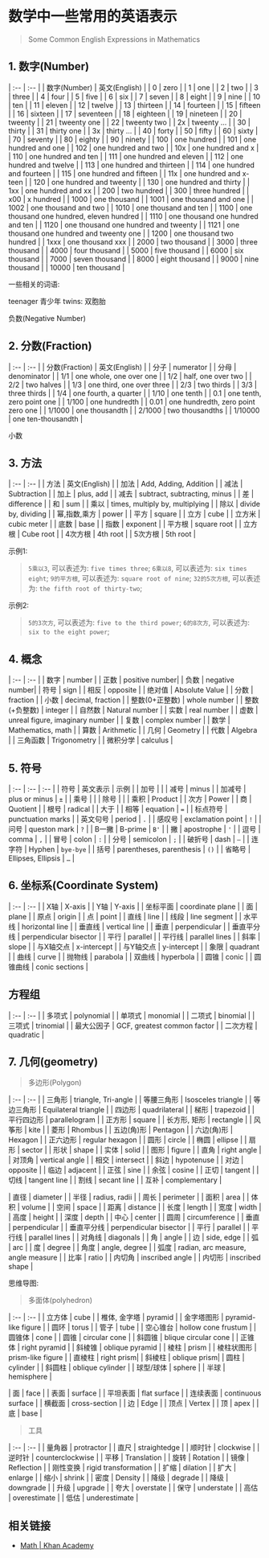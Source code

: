 # 数学中一些常用的英语表示

> Some Common English Expressions in Mathematics



## 1. 数字(Number)


| :--          | :--           |
| 数字(Number)  | 英文(English) |
| 0            | zero |
| 1            | one |
| 2            | two |
| 3            | three |
| 4            | four |
| 5            | five |
| 6            | six |
| 7            | seven |
| 8            | eight |
| 9            | nine |
| 10           | ten |
| 11           | eleven |
| 12           | twelve |
| 13           | thirteen |
| 14           | fourteen |
| 15           | fifteen |
| 16           | sixteen |
| 17           | seventeen |
| 18           | eighteen |
| 19           | nineteen |
| 20           | tweenty |
| 21           | tweenty one |
| 22           | tweenty two |
| 2x           | tweenty ... |
| 30           | thirty |
| 31           | thirty one |
| 3x           | thirty ... |
| 40           | forty |
| 50           | fifty |
| 60           | sixty |
| 70           | seventy |
| 80           | eighty |
| 90           | ninety |
| 100          | one hundred |
| 101          | one hundred and one |
| 102          | one hundred and two |
| 10x          | one hundred and x |
| 110          | one hundred and ten |
| 111          | one hundred and eleven |
| 112          | one hundred and twelve |
| 113          | one hundred and thirteen |
| 114          | one hundred and fourteen |
| 115          | one hundred and fifteen |
| 11x          | one hundred and x-teen |
| 120          | one hundred and tweenty |
| 130          | one hundred and thirty |
| 1xx          | one hundred and xx |
| 200          | two hundred |
| 300          | three hundred |
| x00          | x hundred  |
| 1000         | one thousand |
| 1001         | one thousand and one |
| 1002         | one thousand and two |
| 1010         | one thousand and ten |
| 1100         | one thousand one hundred, eleven hundred |
| 1110         | one thousand one hundred and ten |
| 1120         | one thousand one hundred and tweenty |
| 1121         | one thousand one hundred and tweenty one |
| 1200         | one thousand two hundred |
| 1xxx         | one thousand xxx |
| 2000         | two thousand |
| 3000         | three thousand |
| 4000         | four thousand |
| 5000         | five thousand |
| 6000         | six thousand |
| 7000         | seven thousand |
| 8000         | eight thousand |
| 9000         | nine thousand |
| 10000        | ten thousand |


一些相关的词语:

teenager  青少年
twins: 双胞胎


负数(Negative Number)





## 2. 分数(Fraction)



| :--          | :--           |
| 分数(Fraction)  | 英文(English) |
| 分子            | numerator   |
| 分母            | denominator |
| 1/1            | one whole, one over one |
| 1/2            | half, one over two |
| 2/2            | two halves |
| 1/3            | one third, one over three |
| 2/3            | two thirds |
| 3/3            | three thirds |
| 1/4            | one fourth, a quarter |
| 1/10           | one tenth |
| 0.1           | one tenth, zero point one |
| 1/100          | one hundredth |
| 0.01           | one hundredth, zero point zero one |
| 1/1000         | one thousandth |
| 2/1000         | two thousandths |
| 1/10000        | one ten-thousandth |


小数


## 3. 方法


| :--  | :--           |
| 方法  | 英文(English) |
| 加法  | Add, Adding, Addition |
| 减法  | Subtraction |
| 加上  | plus, add |
| 减去  | subtract, subtracting, minus |
| 差   | difference  |
| 和   | sum |
| 乘以  | times, multiply by, multiplying |
| 除以  | divide by, dividing |
| 幂,指数,乘方  | power |
| 平方  | square |
| 立方  | cube |
| 立方米  | cubic meter |
| 底数  | base |
| 指数  | exponent |
| 平方根 | square root |
| 立方根 | Cube root |
| 4次方根 | 4th root |
| 5次方根 | 5th root |


示例1: 

> `5乘以3`, 可以表述为: `five times three`;
> `6乘以8`, 可以表述为: `six times eight`;
> `9的平方根`, 可以表述为: `square root of nine`;
> `32的5次方根`, 可以表述为: `the fifth root of thirty-two`;

示例2: 

> `5的3次方`, 可以表述为: `five to the third power`;
> `6的8次方`, 可以表述为: `six to the eight power`;




## 4. 概念


| :--  | :--           |
| 数字  | number |
| 正数  | positive number|
| 负数  | negative number|
| 符号  | sign |
| 相反  | opposite |
| 绝对值  | Absolute Value |
| 分数  | fraction |
| 小数  | decimal, fraction |
| 整数(0+正整数)  | whole number |
| 整数(+负整数)  | integer |
| 自然数 | Natural number |
| 实数 | real number |
| 虚数 | unreal figure, imaginary number |
| 复数 | complex number |
| 数学 | Mathematics, math |
| 算数 | Arithmetic |
| 几何 | Geometry |
| 代数 | Algebra  |
| 三角函数 | Trigonometry  |
| 微积分学 | calculus  |



## 5. 符号




| :--  | :--           | :--           |
| 符号  | 英文表示       | 示例           |
| 加号  |  |
| 减号  | minus |
| 加减号  | plus or minus | `±` |
| 乘号  |  |
| 除号  |  |
| 乘积  | Product |
| 次方  | Power |
| 商  | Quotient |
| 根号  | radical |
| 大于 | 
| 相等 | equation | `=` |
| 标点符号 | punctuation marks |
| 英文句号 | period | `.` |
| 感叹号 | exclamation point | `!` |
| 问号 | queston mark | `?` |
| B一撇 | B-prime | `B'` |
| 撇 | apostrophe | `'` |
| 逗号 | comma | `,` |
| 冒号 | colon | `:` |
| 分号 | semicolon | `;` |
| 破折号 | dash | `—` |
| 连字符 | Hyphen | `bye-bye` |
| 括号 | parentheses, parenthesis | `()` |
| 省略号 | Ellipses, Ellipsis | `…` |





## 6. 坐标系(Coordinate System)


| :--  | :--           |
| X轴 | X-axis |
| Y轴 | Y-axis |
| 坐标平面 | coordinate plane |
| 面 | plane |
| 原点 | origin |
| 点  | point |
| 直线  | line  |
| 线段  | line segment  |
| 水平线  | horizontal line |
| 垂直线  | vertical line |
| 垂直 | perpendicular |
| 垂直平分线 | perpendicular bisector |
| 平行  | parallel |
| 平行线  | parallel lines |
| 斜率  | slope |
| 与X轴交点 | x-intercept |
| 与Y轴交点 | y-intercept |
| 象限  | quadrant |
| 曲线  | curve  |
| 抛物线 | parabola |
| 双曲线 | hyperbola |
| 圆锥   | conic |
| 圆锥曲线 | conic sections |





## 方程组


| :--  | :--           |
| 多项式 | polynomial |
| 单项式 | monomial |
| 二项式 | binomial |
| 三项式 | trinomial |
| 最大公因子 | GCF, greatest common factor |
| 二次方程 | quadratic | 




## 7. 几何(geometry)


> 多边形(Polygon)



| :--  | :--           |
| 三角形 | triangle, Tri-angle |
| 等腰三角形 | Isosceles triangle |
| 等边三角形 | Equilateral triangle |
| 四边形 | quadrilateral |
| 梯形 | trapezoid |
| 平行四边形 | parallelogram |
| 正方形 | square |
| 长方形, 矩形 | rectangle |
| 风筝形 | kite |
| 菱形   | Rhombus |
| 五边(角)形 | Pentagon |
| 六边(角)形 | Hexagon |
| 正六边形   | regular hexagon |
| 圆形   | circle |
| 椭圆   | ellipse |
| 扇形   | sector |
| 形状   | shape |
| 实体   | solid |
| 图形   | figure |
| 直角   | right angle |
| 对顶角 | vertical angle |
| 相交  | intersect |
| 斜边  | hypotenuse |
| 对边  | opposite |
| 临边  | adjacent |
| 正弦  | sine |
| 余弦  | cosine |
| 正切  | tangent |
| 切线  | tangent line |
| 割线  | secant line |
| 互补  | complementary |



| 直径 | diameter |
| 半径 | radius, radii |
| 周长 | perimeter |
| 面积 | area |
| 体积 | volume |
| 空间 | space |
| 距离 | distance |
| 长度 | length |
| 宽度 | width |
| 高度 | height |
| 深度 | depth |
| 中心 | center |
| 圆周 | circumference |
| 垂直 | perpendicular |
| 垂直平分线 | perpendicular bisector |
| 平行  | parallel |
| 平行线  | parallel lines |
| 对角线 | diagonals |
| 角 | angle |
| 边 | side, edge |
| 弧 | arc |
| 度 | degree |
| 角度 | angle, degree |
| 弧度 | radian, arc measure, angle measure |
| 比率 | ratio |
| 内切角 | inscribed angle |
| 内切形 | inscribed shape |


思维导图:


> 多面体(polyhedron)



| :--  | :--           |
| 立方体 | cube | 
| 椎体, 金字塔 | pyramid | 
| 金字塔图形 | pyramid-like figure | 
| 圆环   | torus |
| 管子 | tube | 
| 空心锥台 | hollow cone frustum | 
| 圆锥体 | cone | 
| 圆锥  | circular cone | 
| 斜圆锥 | blique circular cone | 
| 正锥体 | right pyramid | 
| 斜棱锥 | oblique pyramid | 
| 棱柱 | prism |
| 棱柱状图形 | prism-like figure |
| 直棱柱 | right prism|
| 斜棱柱 | oblique prism|
| 圆柱 | cylinder |
| 斜圆柱 | oblique cylinder |
| 球型/球体   | sphere |
| 半球   | hemisphere |


| 面   | face |
| 表面   | surface |
| 平坦表面   | flat surface |
| 连续表面   | continuous surface |
| 横截面   | cross-section |
| 边   | Edge |
| 顶点   | Vertex |
| 顶   | apex |
| 底  | base |



> 工具

| :--  | :--           |
| 量角器 | protractor |
| 直尺 | straightedge |
| 顺时针 | clockwise |
| 逆时针 | counterclockwise |
| 平移   | Translation |
| 旋转   | Rotation |
| 镜像 | Reflection |
| 刚性变换 | rigid transformation |
| 扩缩  | dilation |
| 扩大  | enlarge |
| 缩小  | shrink |
| 密度  | Density |
| 降级  | degrade |
| 降级  | downgrade |
| 升级  | upgrade |
| 夸大  | overstate |
| 保守  | understate |
| 高估  | overestimate |
| 低估  | underestimate |



## 相关链接


- [Math | Khan Academy](https://www.khanacademy.org/math/)

